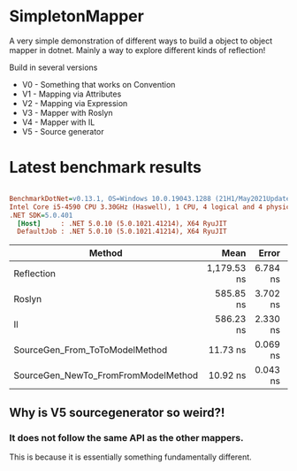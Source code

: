 # SimpletonMapper
A very simple demonstration of different ways to build a object to object mapper in dotnet.
Mainly a way to explore different kinds of reflection!

Build in several versions

- V0 - Something that works on Convention
- V1 - Mapping via Attributes
- V2 - Mapping via Expression
- V3 - Mapper with Roslyn
- V4 - Mapper with IL
- V5 - Source generator

# Latest benchmark results

``` ini

BenchmarkDotNet=v0.13.1, OS=Windows 10.0.19043.1288 (21H1/May2021Update)
Intel Core i5-4590 CPU 3.30GHz (Haswell), 1 CPU, 4 logical and 4 physical cores
.NET SDK=5.0.401
  [Host]     : .NET 5.0.10 (5.0.1021.41214), X64 RyuJIT
  DefaultJob : .NET 5.0.10 (5.0.1021.41214), X64 RyuJIT


```
|                              Method |        Mean |    Error |   StdDev |
|------------------------------------ |------------:|---------:|---------:|
|                          Reflection | 1,179.53 ns | 6.784 ns | 6.346 ns |
|                              Roslyn |   585.85 ns | 3.702 ns | 3.463 ns |
|                                  Il |   586.23 ns | 2.330 ns | 2.066 ns |
|      SourceGen_From_ToToModelMethod |    11.73 ns | 0.069 ns | 0.065 ns |
| SourceGen_NewTo_FromFromModelMethod |    10.92 ns | 0.043 ns | 0.040 ns |


## Why is V5 sourcegenerator so weird?!
### It does not follow the same API as the other mappers. 
This is because it is essentially something fundamentally different. 
